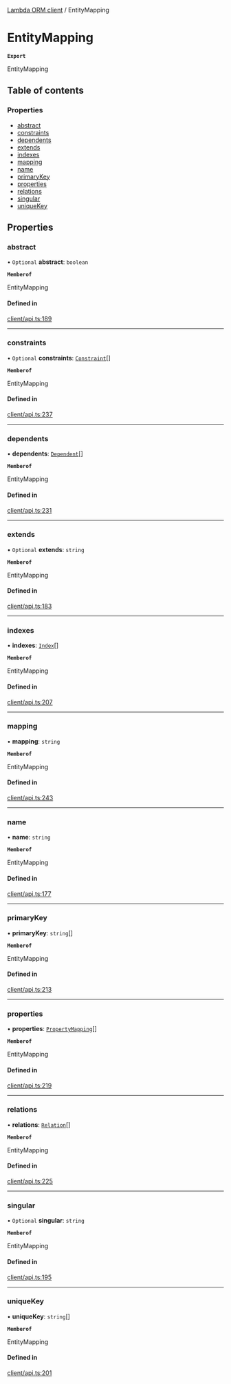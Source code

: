 [Lambda ORM client](../README.md) / EntityMapping

# EntityMapping

**`Export`**

EntityMapping

## Table of contents

### Properties

- [abstract](EntityMapping.md#abstract)
- [constraints](EntityMapping.md#constraints)
- [dependents](EntityMapping.md#dependents)
- [extends](EntityMapping.md#extends)
- [indexes](EntityMapping.md#indexes)
- [mapping](EntityMapping.md#mapping)
- [name](EntityMapping.md#name)
- [primaryKey](EntityMapping.md#primarykey)
- [properties](EntityMapping.md#properties)
- [relations](EntityMapping.md#relations)
- [singular](EntityMapping.md#singular)
- [uniqueKey](EntityMapping.md#uniquekey)

## Properties

### abstract

• `Optional` **abstract**: `boolean`

**`Memberof`**

EntityMapping

#### Defined in

[client/api.ts:189](https://github.com/FlavioLionelRita/lambdaorm-client-node/blob/7c52331/src/lib/client/api.ts#L189)

___

### constraints

• `Optional` **constraints**: [`Constraint`](Constraint.md)[]

**`Memberof`**

EntityMapping

#### Defined in

[client/api.ts:237](https://github.com/FlavioLionelRita/lambdaorm-client-node/blob/7c52331/src/lib/client/api.ts#L237)

___

### dependents

• **dependents**: [`Dependent`](Dependent.md)[]

**`Memberof`**

EntityMapping

#### Defined in

[client/api.ts:231](https://github.com/FlavioLionelRita/lambdaorm-client-node/blob/7c52331/src/lib/client/api.ts#L231)

___

### extends

• `Optional` **extends**: `string`

**`Memberof`**

EntityMapping

#### Defined in

[client/api.ts:183](https://github.com/FlavioLionelRita/lambdaorm-client-node/blob/7c52331/src/lib/client/api.ts#L183)

___

### indexes

• **indexes**: [`Index`](Index.md)[]

**`Memberof`**

EntityMapping

#### Defined in

[client/api.ts:207](https://github.com/FlavioLionelRita/lambdaorm-client-node/blob/7c52331/src/lib/client/api.ts#L207)

___

### mapping

• **mapping**: `string`

**`Memberof`**

EntityMapping

#### Defined in

[client/api.ts:243](https://github.com/FlavioLionelRita/lambdaorm-client-node/blob/7c52331/src/lib/client/api.ts#L243)

___

### name

• **name**: `string`

**`Memberof`**

EntityMapping

#### Defined in

[client/api.ts:177](https://github.com/FlavioLionelRita/lambdaorm-client-node/blob/7c52331/src/lib/client/api.ts#L177)

___

### primaryKey

• **primaryKey**: `string`[]

**`Memberof`**

EntityMapping

#### Defined in

[client/api.ts:213](https://github.com/FlavioLionelRita/lambdaorm-client-node/blob/7c52331/src/lib/client/api.ts#L213)

___

### properties

• **properties**: [`PropertyMapping`](PropertyMapping.md)[]

**`Memberof`**

EntityMapping

#### Defined in

[client/api.ts:219](https://github.com/FlavioLionelRita/lambdaorm-client-node/blob/7c52331/src/lib/client/api.ts#L219)

___

### relations

• **relations**: [`Relation`](Relation.md)[]

**`Memberof`**

EntityMapping

#### Defined in

[client/api.ts:225](https://github.com/FlavioLionelRita/lambdaorm-client-node/blob/7c52331/src/lib/client/api.ts#L225)

___

### singular

• `Optional` **singular**: `string`

**`Memberof`**

EntityMapping

#### Defined in

[client/api.ts:195](https://github.com/FlavioLionelRita/lambdaorm-client-node/blob/7c52331/src/lib/client/api.ts#L195)

___

### uniqueKey

• **uniqueKey**: `string`[]

**`Memberof`**

EntityMapping

#### Defined in

[client/api.ts:201](https://github.com/FlavioLionelRita/lambdaorm-client-node/blob/7c52331/src/lib/client/api.ts#L201)
